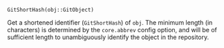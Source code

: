 ```
GitShortHash(obj::GitObject)
```

Get a shortened identifier (`GitShortHash`) of `obj`. The minimum length (in characters) is determined by the `core.abbrev` config option, and will be of sufficient length to unambiguously identify the object in the repository.
